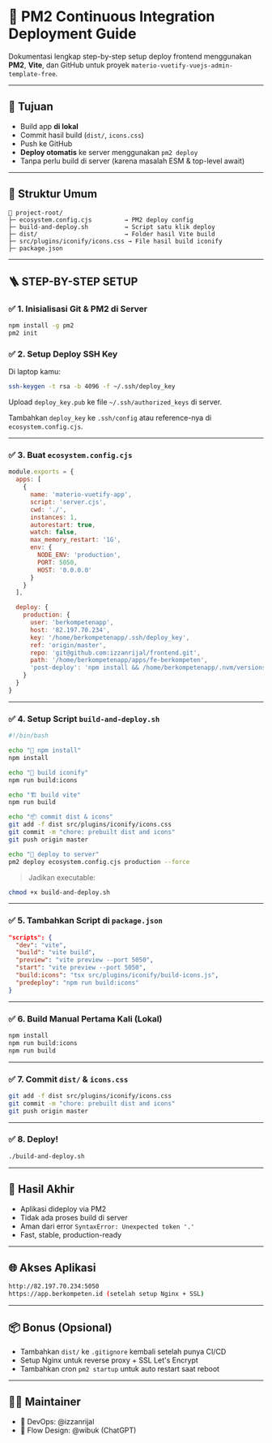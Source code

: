 # 🚀 PM2 Continuous Integration Deployment Guide

Dokumentasi lengkap step-by-step setup deploy frontend menggunakan **PM2**, **Vite**, dan GitHub untuk proyek `materio-vuetify-vuejs-admin-template-free`.

---

## 📌 Tujuan

- Build app **di lokal**
- Commit hasil build (`dist/`, `icons.css`)
- Push ke GitHub
- **Deploy otomatis** ke server menggunakan `pm2 deploy`
- Tanpa perlu build di server (karena masalah ESM & top-level await)

---

## 🧱 Struktur Umum

```
📁 project-root/
├─ ecosystem.config.cjs         → PM2 deploy config
├─ build-and-deploy.sh          → Script satu klik deploy
├─ dist/                        → Folder hasil Vite build
├─ src/plugins/iconify/icons.css → File hasil build iconify
├─ package.json
```

---

## 🪜 STEP-BY-STEP SETUP

### ✅ 1. Inisialisasi Git & PM2 di Server

```bash
npm install -g pm2
pm2 init
```

### ✅ 2. Setup Deploy SSH Key

Di laptop kamu:

```bash
ssh-keygen -t rsa -b 4096 -f ~/.ssh/deploy_key
```

Upload `deploy_key.pub` ke file `~/.ssh/authorized_keys` di server.

Tambahkan `deploy_key` ke `.ssh/config` atau reference-nya di `ecosystem.config.cjs`.

---

### ✅ 3. Buat `ecosystem.config.cjs`

```js
module.exports = {
  apps: [
    {
      name: 'materio-vuetify-app',
      script: 'server.cjs',
      cwd: './',
      instances: 1,
      autorestart: true,
      watch: false,
      max_memory_restart: '1G',
      env: {
        NODE_ENV: 'production',
        PORT: 5050,
        HOST: '0.0.0.0'
      }
    }
  ],

  deploy: {
    production: {
      user: 'berkompetenapp',
      host: '82.197.70.234',
      key: '/home/berkompetenapp/.ssh/deploy_key',
      ref: 'origin/master',
      repo: 'git@github.com:izzanrijal/frontend.git',
      path: '/home/berkompetenapp/apps/fe-berkompeten',
      'post-deploy': 'npm install && /home/berkompetenapp/.nvm/versions/node/v22.12.0/bin/pm2 reload ecosystem.config.cjs --env production'
    }
  }
}
```

---

### ✅ 4. Setup Script `build-and-deploy.sh`

```bash
#!/bin/bash

echo "🔧 npm install"
npm install

echo "🎨 build iconify"
npm run build:icons

echo "🏗️ build vite"
npm run build

echo "📦 commit dist & icons"
git add -f dist src/plugins/iconify/icons.css
git commit -m "chore: prebuilt dist and icons"
git push origin master

echo "🚀 deploy to server"
pm2 deploy ecosystem.config.cjs production --force
```

> Jadikan executable:
```bash
chmod +x build-and-deploy.sh
```

---

### ✅ 5. Tambahkan Script di `package.json`

```json
"scripts": {
  "dev": "vite",
  "build": "vite build",
  "preview": "vite preview --port 5050",
  "start": "vite preview --port 5050",
  "build:icons": "tsx src/plugins/iconify/build-icons.js",
  "predeploy": "npm run build:icons"
}
```

---

### ✅ 6. Build Manual Pertama Kali (Lokal)

```bash
npm install
npm run build:icons
npm run build
```

---

### ✅ 7. Commit `dist/` & `icons.css`

```bash
git add -f dist src/plugins/iconify/icons.css
git commit -m "chore: prebuilt dist and icons"
git push origin master
```

---

### ✅ 8. Deploy!

```bash
./build-and-deploy.sh
```

---

## 🎯 Hasil Akhir

- Aplikasi dideploy via PM2
- Tidak ada proses build di server
- Aman dari error `SyntaxError: Unexpected token '.'`
- Fast, stable, production-ready

---

## 🌐 Akses Aplikasi

```bash
http://82.197.70.234:5050
https://app.berkompeten.id (setelah setup Nginx + SSL)
```

---

## 📦 Bonus (Opsional)

- Tambahkan `dist/` ke `.gitignore` kembali setelah punya CI/CD
- Setup Nginx untuk reverse proxy + SSL Let's Encrypt
- Tambahkan cron `pm2 startup` untuk auto restart saat reboot

---

## 👨‍💻 Maintainer

- 🔧 DevOps: @izzanrijal
- 🤖 Flow Design: @wibuk (ChatGPT)

